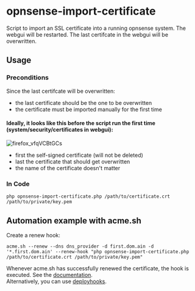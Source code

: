 # opnsense-import-certificate
Script to import an SSL certificate into a running opnsense system.
The webgui will be restarted. The last certifcate in the webgui will be overwritten.

## Usage

### Preconditions
Since the last certifcate will be overwritten:
- the last certificate should be the one to be overwritten
- the certificate must be imported manually for the first time

#### Ideally, it looks like this before the script run the first time (system/security/certificates in webgui):
![firefox_vfqVCBtGCs](https://user-images.githubusercontent.com/25049991/164163290-b2e35b81-7273-42a9-baf3-98a335db228f.png)
- first the self-signed certificate (will not be deleted)
- last the certificate that should get overwritten
- the name of the certificate doesn't matter

### In Code
```
php opnsense-import-certificate.php /path/to/certificate.crt /path/to/private/key.pem
```

## Automation example with acme.sh

Create a renew hook:
```
acme.sh --renew --dns dns_provider -d first.dom.ain -d '*.first.dom.ain' --renew-hook "php opnsense-import-certificate.php /path/to/certificate.crt /path/to/private/key.pem"
```
Whenever acme.sh has successfully renewed the certificate, the hook is executed. See the [documentation](https://github.com/acmesh-official/acme.sh/wiki/Using-pre-hook-post-hook-renew-hook-reloadcmd).\
Alternatively, you can use [deployhooks](https://github.com/acmesh-official/acme.sh/wiki/deployhooks).
